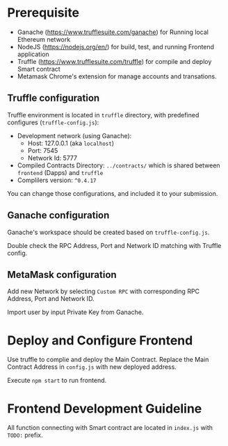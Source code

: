 # Prerequisite
- Ganache (https://www.trufflesuite.com/ganache) for Running local Ethereum network
- NodeJS (https://nodejs.org/en/) for build, test, and running Frontend application
- Truffle (https://www.trufflesuite.com/truffle) for compile and deploy Smart contract
- Metamask Chrome's extension for manage accounts and transations. 

## Truffle configuration
Truffle environment is located in `truffle` directory, with predefined configures (`truffle-config.js`):
  - Development network (using Ganache):
    - Host: 127.0.0.1 (aka `localhost`)
    - Port: 7545
    - Network Id: 5777
  - Compiled Contracts Directory: `../contracts/` which is shared between `frontend` (Dapps) and `truffle`
  - Complilers version: `^0.4.17`

You can change those configurations, and included it to your submission.

## Ganache configuration

Ganache's workspace should be created based on `truffle-config.js`.

Double check the RPC Address, Port and Network ID matching with Truffle config.

## MetaMask configuration

Add new Network by selecting `Custom RPC` with corresponding RPC Address, Port and Network ID.

Import user by input Private Key from Ganache.

# Deploy and Configure Frontend

Use truffle to complie and deploy the Main Contract.
Replace the Main Contract Address in `config.js` with new deployed address.

Execute `npm start` to run frontend.

# Frontend Development Guideline

All function connecting with Smart contract are located in `index.js` with `TODO:` prefix. 